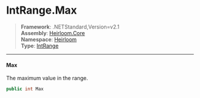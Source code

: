# IntRange.Max

> **Framework**: .NETStandard,Version=v2.1  
> **Assembly**: [Heirloom.Core][0]  
> **Namespace**: [Heirloom][0]  
> **Type**: [IntRange][1]  

--------------------------------------------------------------------------------

#### Max

The maximum value in the range.

```cs
public int Max
```

[0]: ..\Heirloom.Core.md
[1]: Heirloom.IntRange.md
